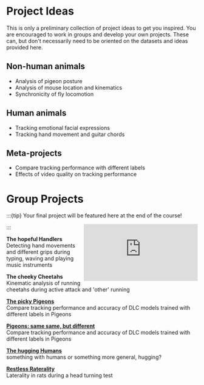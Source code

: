# Project Ideas

This is only a preliminary collection of project ideas to get you inspired. You are encouraged to work in groups and develop your own projects. These can, but don't necessarily need to be oriented on the datasets and ideas provided here.  

## Non-human animals

* Analysis of pigeon posture
* Analysis of mouse location and kinematics
* Synchronicity of fly locomotion

## Human animals

* Tracking emotional facial expressions
* Tracking hand movement and guitar chords

## Meta-projects

* Compare tracking performance with different labels
* Effects of video quality on tracking performance

# Group Projects

:::{tip} Your final project will be featured here at the end of the course! 
<iframe src="https://giphy.com/embed/s2qXK8wAvkHTO" width="300" frameBorder="0" class="giphy-embed" align="right"></iframe>
:::

**The hopeful Handlers**  
Detecting hand movements and different grips during typing, waving and playing music instruments

**The cheeky Cheetahs**  
Kinematic analysis of running cheetahs during active attack and 'other' running 

**[The picky Pigeons](PickyPigeons.md)**  
Compare tracking performance and accuracy of DLC models trained with different labels in Pigeons

**[Pigeons: same same, but different](PickyPigeons.md)**  
Compare tracking performance and accuracy of DLC models trained with different labels in Pigeons

**[The hugging Humans](HuggingHumans.md)**  
something with humans or something more general, hugging?

**[Restless Raterality](RestlessRaterality.md)**  
Laterality in rats during a head turning test
